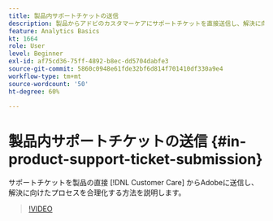 ```yaml
---
title: 製品内サポートチケットの送信
description: 製品からアドビのカスタマーケアにサポートチケットを直接送信し、解決に向けたプロセスを効率化する方法を説明します。
feature: Analytics Basics
kt: 1664
role: User
level: Beginner
exl-id: af75cd36-75ff-4892-b8ec-dd5704dabfe3
source-git-commit: 5860c0948e61fde32bf6d814f701410df330a9e4
workflow-type: tm+mt
source-wordcount: '50'
ht-degree: 60%

---
```


# 製品内サポートチケットの送信 {#in-product-support-ticket-submission}

サポートチケットを製品の直接 [!DNL Customer Care] からAdobeに送信し、解決に向けたプロセスを合理化する方法を説明します。

>[!VIDEO](https://video.tv.adobe.com/v/23133/?quality=12&learn=on)
